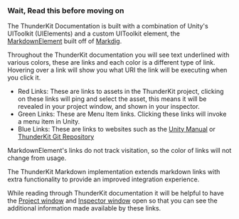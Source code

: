 ### Wait, Read this before moving on

The ThunderKit Documentation is built with a combination of Unity's UIToolkit (UIElements) and a custom UIToolkit element, the [MarkdownElement](assetlink://Packages/com.passivepicasso.thunderkit/Editor/Markdown/MarkdownElement.cs) built off of
[Markdig](assetlink://Packages/com.passivepicasso.thunderkit/Editor/ThirdParty/MarkDig/license.txt).

Throughout the ThunderKit documentation you will see text underlined with various colors, these are links and each color is a different type of link.
Hovering over a link will show you what URI the link will be executing when you click it.

- Red Links: These are links to assets in the ThunderKit project, clicking on these links will ping and select the asset, this means it will be revealed in your project window, and shown in your inspector.
- Green Links: These are Menu Item links. Clicking these links will invoke a menu item in Unity.
- Blue Links: These are links to websites such as the [Unity Manual](https://docs.unity3d.com/Manual/index.html) or [ThunderKit Git Repository](https://github.com/PassivePicasso/ThunderKit)

MarkdownElement's links do not track visitation, so the color of links will not change from usage.

The ThunderKit Markdown implementation extends markdown links with extra functionality to provide an improved integration experience.

While reading through ThunderKit documentation it will be helpful to have the [Project window](menulink://Window/General/Project) and [Inspector window](menulink://Window/General/Inspector) open so that you can see the additional information made available by these links.



